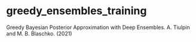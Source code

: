# greedy_ensembles_training
Greedy Bayesian Posterior Approximation with Deep Ensembles. A. Tiulpin and M. B. Blaschko. (2021)

